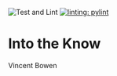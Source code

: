 ![Test and Lint](https://github.com/vincedbowen/into-the-know/actions/workflows/test_and_lint.yml/badge.svg)
[![linting: pylint](https://img.shields.io/badge/linting-pylint-yellowgreen)](https://github.com/pylint-dev/pylint)

# Into the Know #
Vincent Bowen

